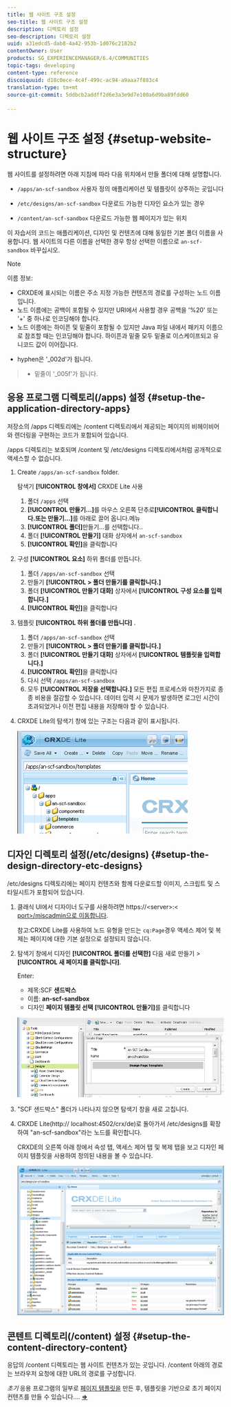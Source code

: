 ```yaml
---
title: 웹 사이트 구조 설정
seo-title: 웹 사이트 구조 설정
description: 디렉토리 설정
seo-description: 디렉토리 설정
uuid: a31edcd5-dab8-4a42-953b-1d076c2182b2
contentOwner: User
products: SG_EXPERIENCEMANAGER/6.4/COMMUNITIES
topic-tags: developing
content-type: reference
discoiquuid: d18c0ece-4c4f-499c-ac94-a9aaa7f883c4
translation-type: tm+mt
source-git-commit: 5ddbcb2addff2d6e3a3e9d7e100a6d9ba89fdd60

---
```



# 웹 사이트 구조 설정 {#setup-website-structure}

웹 사이트를 설정하려면 아래 지침에 따라 다음 위치에서 만들 폴더에 대해 설명합니다.

* `/apps/an-scf-sandbox`
사용자 정의 애플리케이션 및 템플릿이 상주하는 곳입니다

* `/etc/designs/an-scf-sandbox`
다운로드 가능한 디자인 요소가 있는 경우

* `/content/an-scf-sandbox`
다운로드 가능한 웹 페이지가 있는 위치

이 자습서의 코드는 애플리케이션, 디자인 및 컨텐츠에 대해 동일한 기본 폴더 이름을 사용합니다. 웹 사이트의 다른 이름을 선택한 경우 항상 선택한 이름으로 `an-scf-sandbox` 바꾸십시오.

>[!NOTE]
>
>이름 정보:
>
>* CRXDE에 표시되는 이름은 주소 지정 가능한 컨텐츠의 경로를 구성하는 노드 이름입니다.
>* 노드 이름에는 공백이 포함될 수 있지만 URI에서 사용할 경우 공백을 &#39;%20&#39; 또는 &#39;+&#39; 중 하나로 인코딩해야 합니다.
>* 노드 이름에는 하이픈 및 밑줄이 포함될 수 있지만 Java 파일 내에서 패키지 이름으로 참조할 때는 인코딩해야 합니다. 하이픈과 밑줄 모두 밑줄로 이스케이프되고 유니코드 값이 이어집니다.
   >
   >  
* hyphen은 &#39;_002d&#39;가 됩니다.
>  * 밑줄이 &#39;_005f&#39;가 됩니다.


## 응용 프로그램 디렉토리(/apps) 설정 {#setup-the-application-directory-apps}

저장소의 /apps 디렉토리에는 /content 디렉토리에서 제공되는 페이지의 비헤이비어와 렌더링을 구현하는 코드가 포함되어 있습니다.

/apps 디렉토리는 보호되며 /content 및 /etc/designs 디렉토리에서처럼 공개적으로 액세스할 수 없습니다.

1. Create `/apps/an-scf-sandbox` folder.

   탐색기 **[!UICONTROL 창에서]** CRXDE Lite 사용

   1. 폴더 `/apps` 선택
   1. **[!UICONTROL 만들기...]**&#x200B;를 마우스 오른쪽 단추로&#x200B;**[!UICONTROL 클릭합니다.또는 만들기...]**&#x200B;를 아래로 끌어 옵니다.메뉴
   1. **[!UICONTROL 폴더]**&#x200B;만들기...를 선택합니다..
   1. 폴더 **[!UICONTROL 만들기]** 대화 상자에서 `an-scf-sandbox`
   1. **[!UICONTROL 확인]**&#x200B;을 클릭합니다

1. 구성 **[!UICONTROL 요소]** 하위 폴더를 만듭니다.

   1. 폴더 `/apps/an-scf-sandbox` 선택
   1. 만들기 **[!UICONTROL > 폴더 만들기를 클릭합니다.]**
   1. 폴더 **[!UICONTROL 만들기 대화]** 상자에서 **[!UICONTROL 구성 요소를 입력합니다.]**
   1. **[!UICONTROL 확인]**&#x200B;을 클릭합니다

1. 템플릿 **[!UICONTROL 하위 폴더를 만듭니다]** .

   1. 폴더 `/apps/an-scf-sandbox` 선택
   1. 만들기 **[!UICONTROL > 폴더 만들기를 클릭합니다.]**
   1. 폴더 **[!UICONTROL 만들기 대화]** 상자에서 **[!UICONTROL 템플릿을 입력합니다.]**
   1. **[!UICONTROL 확인]**&#x200B;을 클릭합니다
   1. 다시 선택 `/apps/an-scf-sandbox`
   1. 모두 **[!UICONTROL 저장을 선택합니다.]**
   모든 편집 프로세스와 마찬가지로 종종 비용을 절감할 수 있습니다. 데이터 입력 시 문제가 발생하면 로그인 시간이 초과되었거나 이전 편집 내용을 저장해야 할 수 있습니다.

1. CRXDE Lite의 탐색기 창에 있는 구조는 다음과 같이 표시됩니다.

   ![chlimage_1-44](assets/chlimage_1-44.png)

## 디자인 디렉토리 설정(/etc/designs) {#setup-the-design-directory-etc-designs}

/etc/designs 디렉토리에는 페이지 컨텐츠와 함께 다운로드할 이미지, 스크립트 및 스타일시트가 포함되어 있습니다.

1. 클래식 UI에서 디자이너 도구를 사용하려면 https://&lt;server>:&lt; [port>/miscadmin으로 이동합니다](http://localhost:4502/miscadmin).

   참고:CRXDE Lite를 사용하여 노드 유형을 만드는 `cq:Page`경우 액세스 제어 및 복제는 페이지에 대한 기본 설정으로 설정되지 않습니다.

1. 탐색기 창에서 디자인 **[!UICONTROL 폴더를 선택한]** 다음 새로 만들기 > **[!UICONTROL 새 페이지를 클릭합니다]**.

   Enter:

   * 제목:SCF **샌드박스**
   * 이름: **an-scf-sandbox**
   * 디자인 **페이지 템플릿 선택**
   **[!UICONTROL 만들기]**&#x200B;를 클릭합니다

   ![chlimage_1-45](assets/chlimage_1-45.png)

1. &quot;SCF 샌드박스&quot; 폴더가 나타나지 않으면 탐색기 창을 새로 고칩니다.

1. CRXDE Lite(http:// localhost:4502/crx/de)로 돌아가서 /etc/designs를 확장하여 &quot;an-scf-sandbox&quot;라는 노드를 확인합니다.

   CRXDE의 오른쪽 아래 창에서 속성 탭, 액세스 제어 탭 및 복제 탭을 보고 디자인 페이지 템플릿을 사용하여 정의된 내용을 볼 수 있습니다.

   ![chlimage_1-46](assets/chlimage_1-46.png)

## 콘텐트 디렉토리(/content) 설정 {#setup-the-content-directory-content}

응답의 /content 디렉토리는 웹 사이트 컨텐츠가 있는 곳입니다. /content 아래의 경로는 브라우저 요청에 대한 URL의 경로를 구성합니다.

*초기* 응용 프로그램의 일부로 [페이지 템플릿을](initial-app.md#createthepagetemplate) 만든 후, 템플릿을 기반으로 초기 페이지 컨텐츠를 만들 수 있습니다.... [**⇒**](initial-app.md)